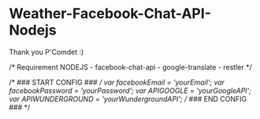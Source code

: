 # Weather-Facebook-Chat-API-Nodejs
Thank you P'Comdet :)

/*
	Requirement NODEJS
		- facebook-chat-api
		- google-translate
		- restler
*/

/* ### START CONFIG ### */
var facebookEmail = 'yourEmail';
var facebookPassword = 'yourPassword';
var APIGOOGLE = 'yourGoogleAPI';
var APIWUNDERGROUND = 'yourWundergroundAPI';
/* ###  END CONFIG  ### */
